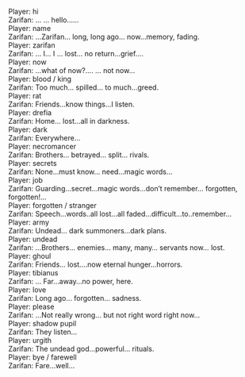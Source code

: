 Player: hi  
Zarifan: … … hello……  
Player: name  
Zarifan: …Zarifan… long, long ago… now…memory, fading.  
Player: zarifan  
Zarifan: … I… I … lost… no return…grief….  
Player: now  
Zarifan: …what of now?…. <sigh> … not now…  
Player: blood / king  
Zarifan: Too much… spilled… to much…greed.  
Player: rat  
Zarifan: Friends…know things…I listen.  
Player: drefia  
Zarifan: Home… lost…all in darkness.  
Player: dark  
Zarifan: Everywhere…  
Player: necromancer  
Zarifan: Brothers… betrayed… split… rivals.  
Player: secrets  
Zarifan: None…must know… need…magic words…  
Player: job  
Zarifan: Guarding…secret…magic words…don’t remember… forgotten, forgotten!…  
Player: forgotten / stranger  
Zarifan: Speech…words..all lost…all faded…difficult…to..remember…  
Player: army  
Zarifan: Undead… dark summoners…dark plans.  
Player: undead  
Zarifan: …Brothers… enemies… many, many… servants now… lost.  
Player: ghoul  
Zarifan: Friends… lost….now eternal hunger…horrors.  
Player: tibianus  
Zarifan: … Far…away…no power, here.  
Player: love  
Zarifan: Long ago… forgotten… sadness.  
Player: please  
Zarifan: …Not really wrong… but not right word right now…  
Player: shadow pupil  
Zarifan: They listen…  
Player: urgith  
Zarifan: The undead god…powerful… rituals.  
Player: bye / farewell  
Zarifan: Fare…well…  
